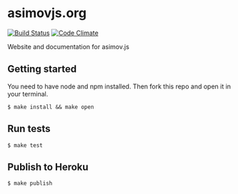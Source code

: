 asimovjs.org
============

[![Build Status](https://travis-ci.org/adamrenklint/asimovjs.org.png?branch=master)](https://travis-ci.org/adamrenklint/asimovjs.org) [![Code Climate](https://codeclimate.com/github/adamrenklint/asimovjs.org.png)](https://codeclimate.com/github/adamrenklint/asimovjs.org)

Website and documentation for asimov.js

## Getting started

You need to have node and npm installed. Then fork this repo and open it in your terminal.

    $ make install && make open

## Run tests

    $ make test

## Publish to Heroku

    $ make publish
